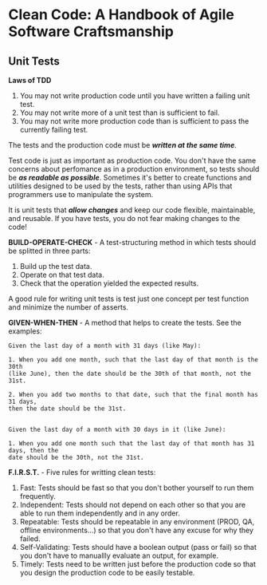 # Clean Code: A Handbook of Agile Software Craftsmanship

## Unit Tests

**Laws of TDD**
  1. You may not write production code until you have written a failing unit test.
  2. You may not write more of a unit test than is sufficient to fail.
  3. You may not write more production code than is sufficient to pass the currently failing test.

The tests and the production code must be ***written at the same time***.

Test code is just as important as production code.
You don't have the same concerns about perfomance as in a production environment, so tests should be ***as readable as possible***.
Sometimes it's better to create functions and utilities designed to be used by the tests, rather than using APIs that programmers use to manipulate the system.

It is unit tests that ***allow changes*** and keep our code flexible, maintainable, and reusable.
If you have tests, you do not fear making changes to the code!

**BUILD-OPERATE-CHECK** - A test-structuring method in which tests should be splitted in three parts:
1. Build up the test data.
2. Operate on that test data.
3. Check that the operation yielded the expected results.

A good rule for writing unit tests is test just one concept per test function and minimize the number of asserts.

**GIVEN-WHEN-THEN** - A method that helps to create the tests. See the examples:
```
Given the last day of a month with 31 days (like May):

1. When you add one month, such that the last day of that month is the 30th
(like June), then the date should be the 30th of that month, not the 31st.

2. When you add two months to that date, such that the final month has 31 days,
then the date should be the 31st.


Given the last day of a month with 30 days in it (like June):

1. When you add one month such that the last day of that month has 31 days, then the
date should be the 30th, not the 31st.
```

**F.I.R.S.T.** - Five rules for writting clean tests:
1. Fast: Tests should be fast so that you don't bother yourself to run them frequently.
2. Independent: Tests should not depend on each other so that you are able to run them independently and in any order.
3. Repeatable: Tests should be repeatable in any environment (PROD, QA, offline environments...) so that you don't have any excuse for why they failed.
4. Self-Validating: Tests should have a boolean output (pass or fail) so that you don't have to manuallly evaluate an output, for example.
5. Timely: Tests need to be written just before the production code so that you design the production code to be easily testable.
